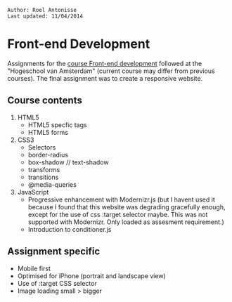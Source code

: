 	Author: Roel Antonisse
	Last updated: 11/04/2014

# Front-end Development

Assignments for the [course Front-end development](https://github.com/CMDA/FED1) followed at the "Hogeschool van Amsterdam" (current course may differ from previous courses).
The final assignment was to create a responsive website.

## Course contents

1. HTML5
	* HTML5 specfic tags
	* HTML5 forms
2. CSS3
	* Selectors
	* border-radius
	* box-shadow // text-shadow
	* transforms
	* transitions
	* @media-queries
3. JavaScript
	* Progressive enhancement with Modernizr.js (but I havent used it because I found that this website was degrading gracefully enough, except for the use of css :target selector maybe. This was not supported with Modernizr. Only loaded as assesment requirement.)
	* Introduction to conditioner.js

## Assignment specific

* Mobile first
* Optimised for iPhone (portrait and landscape view)
* Use of :target CSS selector
* Image loading small > bigger